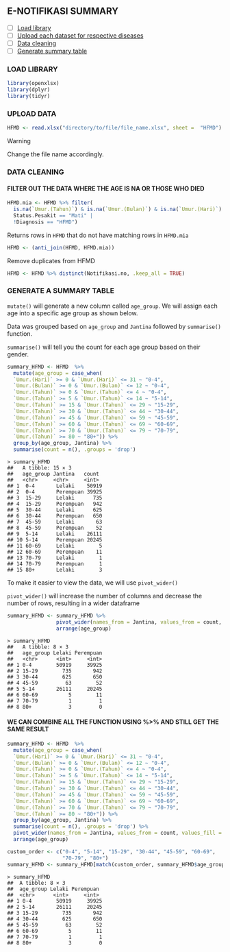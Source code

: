 ## E-NOTIFIKASI SUMMARY
- [ ] [Load library](#Load-library)
- [ ] [Upload each dataset for respective diseases](#upload-data)
- [ ] [Data cleaning](#data-cleaning)
- [ ] [Generate summary table](#generate-a-summary-table)

### LOAD LIBRARY
```r
library(openxlsx)
library(dplyr)
library(tidyr)
```
### UPLOAD DATA

```r
HFMD <- read.xlsx("directory/to/file/file_name.xlsx", sheet =  "HFMD")
```
>[!WARNING]
> Change the file name accordingly.

### DATA CLEANING
#### FILTER OUT THE DATA WHERE THE AGE IS NA OR THOSE WHO DIED
```r
HFMD.mia <- HFMD %>% filter(
  is.na(`Umur.(Tahun)`) & is.na(`Umur.(Bulan)`) & is.na(`Umur.(Hari)`)|
  Status.Pesakit == "Mati" |
  !Diagnosis == "HFMD")
```
Returns rows in `HFMD` that do not have matching rows in `HFMD.mia`
```r
HFMD <- (anti_join(HFMD, HFMD.mia))
```

Remove duplicates from HFMD
```r
HFMD <- HFMD %>% distinct(Notifikasi.no, .keep_all = TRUE)
```


### GENERATE A SUMMARY TABLE

`mutate()` will generate a new column called `age_group`. We will assign each age into a specific age group as shown below.

Data was grouped based on `age_group` and `Jantina` followed by `summarise()` function.

`summarise()` will tell you the count for each age group based on their gender.
```r
summary_HFMD <- HFMD  %>%
  mutate(age_group = case_when(
  `Umur.(Hari)` >= 0 & `Umur.(Hari)` <= 31 ~ "0-4",
  `Umur.(Bulan)` >= 0 & `Umur.(Bulan)` <= 12 ~ "0-4",
  `Umur.(Tahun)` >= 0 & `Umur.(Tahun)` <= 4 ~ "0-4",
  `Umur.(Tahun)` >= 5 & `Umur.(Tahun)` <= 14 ~ "5-14",
  `Umur.(Tahun)` >= 15 & `Umur.(Tahun)` <= 29 ~ "15-29",
  `Umur.(Tahun)` >= 30 & `Umur.(Tahun)` <= 44 ~ "30-44",
  `Umur.(Tahun)` >= 45 & `Umur.(Tahun)` <= 59 ~ "45-59",
  `Umur.(Tahun)` >= 60 & `Umur.(Tahun)` <= 69 ~ "60-69",
  `Umur.(Tahun)` >= 70 & `Umur.(Tahun)` <= 79 ~ "70-79",
  `Umur.(Tahun)` >= 80 ~ "80+")) %>%
  group_by(age_group, Jantina) %>%
  summarise(count = n(), .groups = 'drop')
```
```
> summary_HFMD
##   A tibble: 15 × 3
##   age_group Jantina   count
##   <chr>     <chr>     <int>
## 1  0-4       Lelaki    50919
## 2  0-4       Perempuan 39925
## 3  15-29     Lelaki      735
## 4  15-29     Perempuan   942
## 5  30-44     Lelaki      625
## 6  30-44     Perempuan   650
## 7  45-59     Lelaki       63
## 8  45-59     Perempuan    52
## 9  5-14      Lelaki    26111
## 10 5-14      Perempuan 20245
## 11 60-69     Lelaki        5
## 12 60-69     Perempuan    11
## 13 70-79     Lelaki        1
## 14 70-79     Perempuan     1
## 15 80+       Lelaki        3
```

To make it easier to view the data, we will use `pivot_wider()`

`pivot_wider()` will increase the number of columns and decrease the number of rows, resulting in a wider dataframe

```r
summary_HFMD <- summary_HFMD %>%
                pivot_wider(names_from = Jantina, values_from = count, values_fill = 0) %>%
                arrange(age_group)
```
```
> summary_HFMD
##   A tibble: 8 × 3
##   age_group Lelaki Perempuan
##   <chr>      <int>     <int>
## 1 0-4        50919     39925
## 2 15-29        735       942
## 3 30-44        625       650
## 4 45-59         63        52
## 5 5-14       26111     20245
## 6 60-69          5        11
## 7 70-79          1         1
## 8 80+            3         0
```

#### WE CAN COMBINE ALL THE FUNCTION USING %>% AND STILL GET THE SAME RESULT
```r
summary_HFMD <- HFMD  %>%
  mutate(age_group = case_when(
  `Umur.(Hari)` >= 0 & `Umur.(Hari)` <= 31 ~ "0-4",
  `Umur.(Bulan)` >= 0 & `Umur.(Bulan)` <= 12 ~ "0-4",
  `Umur.(Tahun)` >= 0 & `Umur.(Tahun)` <= 4 ~ "0-4",
  `Umur.(Tahun)` >= 5 & `Umur.(Tahun)` <= 14 ~ "5-14",
  `Umur.(Tahun)` >= 15 & `Umur.(Tahun)` <= 29 ~ "15-29",
  `Umur.(Tahun)` >= 30 & `Umur.(Tahun)` <= 44 ~ "30-44",
  `Umur.(Tahun)` >= 45 & `Umur.(Tahun)` <= 59 ~ "45-59",
  `Umur.(Tahun)` >= 60 & `Umur.(Tahun)` <= 69 ~ "60-69",
  `Umur.(Tahun)` >= 70 & `Umur.(Tahun)` <= 79 ~ "70-79",
  `Umur.(Tahun)` >= 80 ~ "80+")) %>%
  group_by(age_group, Jantina) %>%
  summarise(count = n(), .groups = 'drop') %>%
  pivot_wider(names_from = Jantina, values_from = count, values_fill = 0) %>%
  arrange(age_group)
```

```r
custom_order <- c("0-4", "5-14", "15-29", "30-44", "45-59", "60-69",  
                  "70-79", "80+")
summary_HFMD <- summary_HFMD[match(custom_order, summary_HFMD$age_group), ]
```
```
> summary_HFMD
##  A tibble: 8 × 3
##  age_group Lelaki Perempuan
##  <chr>      <int>     <int>
## 1 0-4        50919     39925
## 2 5-14       26111     20245
## 3 15-29        735       942
## 4 30-44        625       650
## 5 45-59         63        52
## 6 60-69          5        11
## 7 70-79          1         1
## 8 80+            3         0
```
